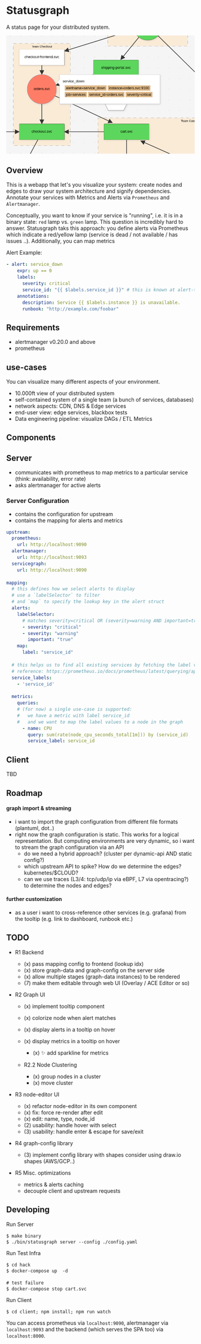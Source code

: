 # Statusgraph
A status page for your distributed system.

![](./statusgraph.png)

## Overview
This is a webapp that let's you visualize your system: create nodes and edges to draw your system architecture and signify dependencies. Annotate your services with Metrics and Alerts via `Prometheus` and `Alertmanager`.

Conceptually, you want to know if your service is "running", i.e. it is in a binary state: `red` lamp vs. `green` lamp.
This question is incredibly hard to answer. Statusgraph taks this approach: you define alerts via Prometheus which indicate a red/yellow lamp (service is dead / not available / has issues ..).
Additionally, you can map metrics

Alert Example:

```yaml
- alert: service_down
    expr: up == 0
    labels:
      severity: critical
      service_id: "{{ $labels.service_id }}" # this is known at alert-time
    annotations:
      description: Service {{ $labels.instance }} is unavailable.
      runbook: "http://example.com/foobar"
```

## Requirements
* alertmanager v0.20.0 and above
* prometheus

## use-cases

You can visualize many different aspects of your environment.
* 10.000ft view of your distributed system
* self-contained system of a single team (a bunch of services, databases)
* network aspects: CDN, DNS & Edge services
* end-user view: edge services, blackbox tests
* Data engineering pipeline: visualize DAGs / ETL Metrics

## Components
## Server
* communicates with prometheus to map metrics to a particular service (think: availability, error rate)
* asks alertmanager for active alerts

### Server Configuration
* contains the configuration for upstream
* contains the mapping for alerts and metrics

```yaml
upstream:
  prometheus:
    url: http://localhost:9090
  alertmanager:
    url: http://localhost:9093
  servicegraph:
    url: http://localhost:9090

mapping:
  # this defines how we select alerts to display
  # use a `labelSelector` to filter
  # and `map` to specify the lookup key in the alert struct
  alerts:
    labelSelector:
      # matches severity=critical OR (severity=warning AND important=true)
      - severity: "critical"
      - severity: "warning"
        important: "true"
    map:
      label: "service_id"

  # this helps us to find all existing services by fetching the label values
  # reference: https://prometheus.io/docs/prometheus/latest/querying/api/#querying-label-values
  service_labels:
    - 'service_id'

  metrics:
    queries:
    # (for now) a single use-case is supported:
    #   we have a metric with label service_id
    #   and we want to map the label values to a node in the graph
      - name: CPU
        query: sum(rate(node_cpu_seconds_total[1m])) by (service_id)
        service_label: service_id
```

## Client
TBD

## Roadmap
#### graph import & streaming
* i want to import the graph configuration from different file formats (plantuml, dot..)
* right now the graph configuration is static. This works for a logical representation. But computing environments are very dynamic, so
 i want to stream the graph configuration via an API
  * do we need a hybrid approach? (cluster per dynamic-api AND static config?)
  * which upstream API to spike? How do we determine the edges? kubernetes/$CLOUD?
  * can we use traces (L3/4: tcp/udp/ip via eBPF, L7 via opentracing?) to determine the nodes and edges?

#### further customization
* as a user i want to cross-reference other services (e.g. grafana) from the tooltip (e.g. link to dashboard, runbook etc.)

## TODO

* R1 Backend
  * (x) pass mapping config to frontend (lookup idx)
  * (x) store graph-data and graph-config on the server side
  * (x) allow multiple stages (graph-data instances) to be rendered
  * (7) make them editable through web UI (Overlay / ACE Editor or so)

* R2 Graph UI
  * (x) implement tooltip component
  * (x) colorize node when alert matches
  * (x) display alerts in a tooltip on hover
  * (x) display metrics in a tooltip on hover
    * (x) :sparkles: add sparkline for metrics

  * R2.2 Node Clustering
    * (x) group nodes in a cluster
    * (x) move cluster

* R3 node-editor UI
  * (x) refactor node-editor in its own component
  * (x) fix: force re-render after edit
  * (x) edit: name, type, node_id
  * (2) usability: handle hover with select
  * (3) usability: handle enter & escape for save/exit

* R4 graph-config library
  * (3) implement config library with shapes
        consider using draw.io shapes (AWS/GCP..)


* R5 Misc. optimizations
  * metrics & alerts caching
  * decouple client and upstream requests

## Developing

Run Server

```
$ make binary
$ ./bin/statusgraph server --config ./config.yaml
```

Run Test Infra

```
$ cd hack
$ docker-compose up  -d

# test failure
$ docker-compose stop cart.svc
```

Run Client

```
$ cd client; npm install; npm run watch
```

You can access prometheus via `localhost:9090`, alertmanager via `localhost:9093` and the backend (which serves the SPA too) via `localhost:8000`.
